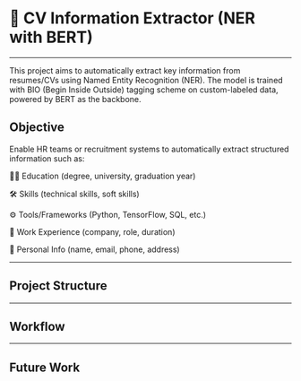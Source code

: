 # 📄 CV Information Extractor (NER with BERT)
---

This project aims to automatically extract key information from resumes/CVs using Named Entity Recognition (NER).
The model is trained with BIO (Begin Inside Outside) tagging scheme on custom-labeled data, powered by BERT as the backbone.

## Objective

Enable HR teams or recruitment systems to automatically extract structured information such as:

👨‍🎓 Education (degree, university, graduation year)

🛠 Skills (technical skills, soft skills)

⚙️ Tools/Frameworks (Python, TensorFlow, SQL, etc.)

💼 Work Experience (company, role, duration)

📍 Personal Info (name, email, phone, address)

---
## Project Structure

---
## Workflow

---
## Future Work
